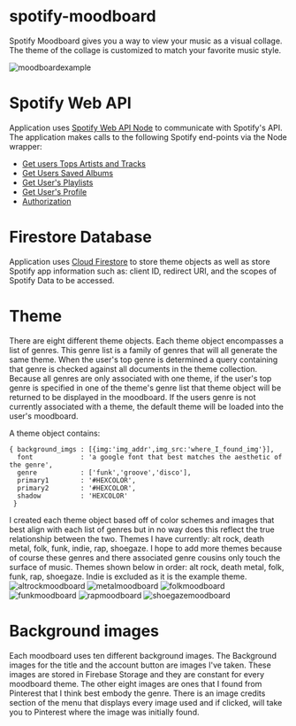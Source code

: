 ﻿# spotify-moodboard
 Spotify Moodboard gives you a way to view your music as a visual collage. The theme of the collage is customized to match your favorite music style.
 

 ![moodboardexample](https://user-images.githubusercontent.com/46584496/135787749-f50d3900-565c-4548-ac82-12d7715cbc34.png)

# Spotify Web API
 Application uses [Spotify Web API Node](https://github.com/thelinmichael/spotify-web-api-node) to communicate with Spotify's API.
 The application makes calls to the following Spotify end-points via the Node wrapper:
 - [Get users Tops Artists and Tracks](https://developer.spotify.com/documentation/web-api/reference/#endpoint-get-users-top-artists-and-tracks)
 - [Get Users Saved Albums](https://developer.spotify.com/documentation/web-api/reference/#endpoint-get-users-saved-albums)
 - [Get User's Playlists](https://developer.spotify.com/documentation/web-api/reference/#endpoint-get-users-playlists)
 - [Get User's Profile](https://developer.spotify.com/documentation/web-api/reference/#endpoint-get-users-profile)
 - [Authorization](https://developer.spotify.com/documentation/general/guides/authorization-guide/#implicit-grant-flow)
 
 # Firestore Database
 Application uses [Cloud Firestore](https://firebase.google.com/docs/firestore) to store theme objects as well as store Spotify app information such as: client ID, redirect URI, and the scopes of Spotify Data to be accessed.
 
 # Theme 
 There are eight different theme objects. Each theme object encompasses a list of genres. This genre list is a family of genres that will all generate the same theme. When the user's top genre is determined a query containing that genre is checked against all documents in the theme collection. Because all genres are only associated with one theme, if the user's top genre is specified in one of the theme's genre list that theme object will be returned to be displayed in the moodboard. If the users genre is not currently associated with a theme, the default theme will be loaded into the user's moodboard. 

 A theme object contains: 
 ``` 
 { background_imgs : [{img:'img_addr',img_src:'where_I_found_img'}],
   font            : 'a google font that best matches the aesthetic of the genre',
   genre           : ['funk','groove','disco'],
   primary1        : '#HEXCOLOR',
   primary2        : '#HEXCOLOR',
   shadow          : 'HEXCOLOR'
  }
```
 I created each theme object based off of color schemes and images that best align with each list of genres but in no way does this reflect the true relationship between the two.
 Themes I have currently:
 alt rock, death metal, folk, funk, indie, rap, shoegaze.
 I hope to add more themes because of course these genres and there associated genre cousins only touch the surface of music. 
 Themes shown below in order: alt rock, death metal, folk, funk, rap, shoegaze. 
 Indie is excluded as it is the example theme.
 ![altrockmoodboard](https://user-images.githubusercontent.com/46584496/135909114-f0a45ace-886f-4ecf-891e-ee5b43193b58.png)
![metalmoodboard](https://user-images.githubusercontent.com/46584496/135909139-a35970bc-3781-42d5-b9c5-cf8d4fa6e996.png)
![folkmoodboard](https://user-images.githubusercontent.com/46584496/135909158-a38162f9-14eb-4c01-8b61-ac5bb79cddaa.png)
![funkmoodboard](https://user-images.githubusercontent.com/46584496/135909176-3a2b420c-ca1b-4ce9-8659-7ef503637824.png)
![rapmoodboard](https://user-images.githubusercontent.com/46584496/135909195-321a56e3-c233-4ba0-8e81-33aa88512108.png)
![shoegazemoodboard](https://user-images.githubusercontent.com/46584496/135909210-56599c9a-7a85-4645-9f53-8580444c6361.png)

 # Background images
 
 Each moodboard uses ten different background images. The Background images for the title and the account button are images I've taken. These images are stored in Firebase Storage and they are constant for every moodboard theme. The other eight images are ones that I found from Pinterest that I think best embody the genre. There is an image credits section of the menu that displays every image used and if clicked, will take you to Pinterest where the image was initially found. 
 

